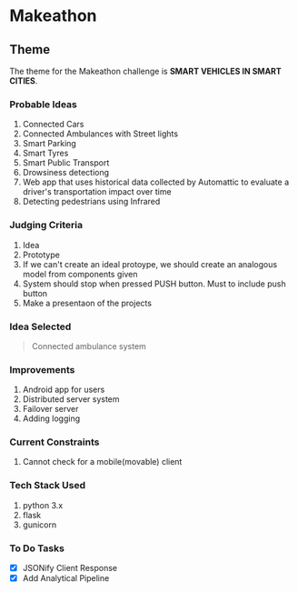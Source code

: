 # Makeathon

## Theme

The theme for the Makeathon challenge is __SMART VEHICLES IN SMART CITIES__.


### Probable Ideas

1. Connected Cars
2. Connected Ambulances with Street lights
3. Smart Parking
4. Smart Tyres
5. Smart Public Transport
6. Drowsiness detectiong
7. Web app that uses historical data collected by Automattic to evaluate a driver's transportation impact over time
8. Detecting pedestrians using Infrared


### Judging Criteria

1. Idea
2. Prototype
3. If we can't create an ideal protoype, we should create an analogous model from components given
4. System should stop when pressed PUSH button. Must to include push button
5. Make a presentaon of the projects


### Idea Selected

> Connected ambulance system


### Improvements

1. Android app for users
2. Distributed server system
3. Failover server
4. Adding logging


### Current Constraints

1. Cannot check for a mobile(movable) client

### Tech Stack Used

1. python 3.x
2. flask
3. gunicorn

### To Do Tasks

- [x] JSONify Client Response
- [x] Add Analytical Pipeline